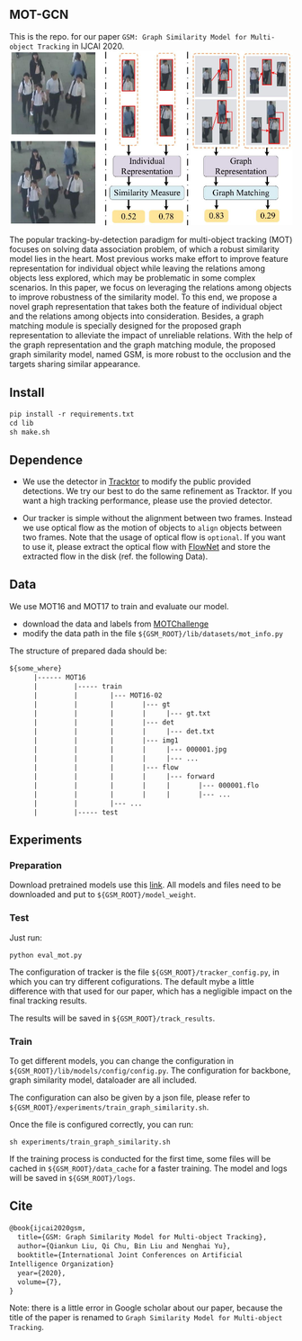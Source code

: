 ## MOT-GCN
This is the repo. for our paper `GSM: Graph Similarity Model for Multi-object Tracking` in IJCAI 2020.
![](assets/motivation.jpg)


The popular tracking-by-detection paradigm for multi-object tracking (MOT) focuses on solving data association problem, of which a robust similarity model lies in the heart. Most previous works make effort to improve feature representation for individual object while leaving the relations among objects less explored, which may be problematic in some complex scenarios. In this paper, we focus on leveraging the relations among objects to improve robustness of the similarity model. To this end, we propose a novel graph representation that takes both the feature of individual object and the relations among objects into consideration. Besides, a graph matching module is specially designed for the proposed graph representation to alleviate the impact of unreliable relations. With the help of the graph representation and the graph matching module, the proposed graph similarity model, named GSM, is more robust to the occlusion and the targets sharing similar appearance.


## Install

```
pip install -r requirements.txt
cd lib
sh make.sh
```

## Dependence
- We use the detector in [Tracktor](https://github.com/phil-bergmann/tracking_wo_bnw) to modify the public provided detections. We try our best to do the same refinement as Tracktor. If you want a high tracking performance, please use the provied detector.

- Our tracker is simple without the alignment between two frames. Instead we use optical flow as the motion of objects to `align` objects between two frames. Note that the usage of optical flow is `optional`. If you want to use it, please extract the optical flow with [FlowNet](https://github.com/NVIDIA/flownet2-pytorch) and store the extracted flow in the disk (ref. the following  Data).


## Data
We use MOT16 and MOT17 to train and evaluate our model. 
- download the data and labels from [MOTChallenge](https://motchallenge.net/)
- modify the data path in the file `${GSM_ROOT}/lib/datasets/mot_info.py`

The structure of prepared dada should be:
```
${some_where}
      |------ MOT16
      |         |----- train
      |         |        |--- MOT16-02
      |         |        |       |--- gt
      |         |        |       |     |--- gt.txt
      |         |        |       |--- det
      |         |        |       |     |--- det.txt
      |         |        |       |--- img1
      |         |        |       |     |--- 000001.jpg
      |         |        |       |     |--- ...
      |         |        |       |--- flow
      |         |        |       |     |--- forward
      |         |        |       |     |       |--- 000001.flo
      |         |        |       |     |       |--- ...
      |         |        |--- ...
      |         |----- test
```

## Experiments

### Preparation

Download pretrained models use this [link](https://mailustceducn-my.sharepoint.com/:f:/g/personal/liuqk3_mail_ustc_edu_cn/EtNkb_HeHalLtI6tiEiIskIBnf2SX3X-VdTWOgNkc08JQw?e=eQMxyb). All models and files need to be downloaded and put to `${GSM_ROOT}/model_weight`.

### Test
Just run:
```
python eval_mot.py
```
The configuration of tracker is the file `${GSM_ROOT}/tracker_config.py`, in which you can try different cofigurations. The default mybe a little difference with that used for our paper, which has a negligible impact on the final tracking results.

The results will be saved in `${GSM_ROOT}/track_results`.

### Train
To get different models, you can change the configuration in `${GSM_ROOT}/lib/models/config/config.py`. The configuration for backbone, graph similarity model, dataloader are all included.

The configuration can also be given by a json file, please refer to `${GSM_ROOT}/experiments/train_graph_similarity.sh`.

Once the file is configured correctly, you can run:
```
sh experiments/train_graph_similarity.sh
```
If the training process is conducted for the first time, some files will be cached in `${GSM_ROOT}/data_cache` for a faster training.
The model and logs will be saved in `${GSM_ROOT}/logs`.

## Cite
```
@book{ijcai2020gsm,
  title={GSM: Graph Similarity Model for Multi-object Tracking},
  author={Qiankun Liu, Qi Chu, Bin Liu and Nenghai Yu},
  booktitle={International Joint Conferences on Artificial Intelligence Organization}
  year={2020},
  volume={7},
}
```
Note: there is a little error in Google scholar about our paper, because the title of the paper is renamed to `Graph Similarity Model for Multi-object Tracking`.
